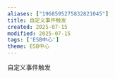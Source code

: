 ```yaml
---
aliases: ["1968595275832821045"]
title: 自定义事件触发
created: 2025-07-15
modified: 2025-07-15
tags: ['ESB中心']
theme: ESB中心
---
```


自定义事件触发